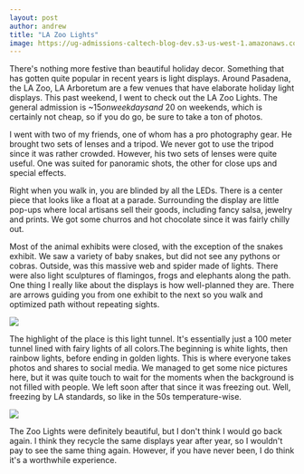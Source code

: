 ```yaml
---
layout: post
author: andrew
title: "LA Zoo Lights"
image: https://ug-admissions-caltech-blog-dev.s3-us-west-1.amazonaws.com/old_pictures/6a0105349b8251970b0240a4fea7c6200b-800wi.jpg
---
```


There's nothing more festive than beautiful holiday decor. Something that has gotten quite popular in recent years is light displays. Around Pasadena, the LA Zoo, LA Arboretum are a few venues that have elaborate holiday light displays. This past weekend, I went to check out the LA Zoo Lights. The general admission is ~$15 on weekdays and ~$20 on weekends, which is certainly not cheap, so if you do go, be sure to take a ton of photos.

I went with two of my friends, one of whom has a pro photography gear. He brought two sets of lenses and a tripod. We never got to use the tripod since it was rather crowded. However, his two sets of lenses were quite useful. One was suited for panoramic shots, the other for close ups and special effects.

Right when you walk in, you are blinded by all the LEDs. There is a center piece that looks like a float at a parade. Surrounding the display are little pop-ups where local artisans sell their goods, including fancy salsa, jewelry and prints. We got some churros and hot chocolate since it was fairly chilly out. 

Most of the animal exhibits were closed, with the exception of the snakes exhibit. We saw a variety of baby snakes, but did not see any pythons or cobras. Outside, was this massive web and spider made of lights. There were also light sculptures of flamingos, frogs and elephants along the path. One thing I really like about the displays is how well-planned they are. There are arrows guiding you from one exhibit to the next so you walk and optimized path without repeating sights.

![](https://ug-admissions-caltech-blog-dev.s3-us-west-1.amazonaws.com/old_pictures/6a0105349b8251970b0240a4da05ec200d-500wi.jpg)
 
The highlight of the place is this light tunnel. It's essentially just a 100 meter tunnel lined with fairy lights of all colors.The beginning is white lights, then rainbow lights, before ending in golden lights. This is where everyone takes photos and shares to social media. We managed to get some nice pictures here, but it was quite touch to wait for the moments when the background is not filled with people. We left soon after that since it was freezing out. Well, freezing by LA standards, so like in the 50s temperature-wise.

![](https://ug-admissions-caltech-blog-dev.s3-us-west-1.amazonaws.com/old_pictures/6a0105349b8251970b0240a4fea7c1200b-800wi.jpg)

The Zoo Lights were definitely beautiful, but I don't think I would go back again. I think they recycle the same displays year after year, so I wouldn't pay to see the same thing again. However, if you have never been, I do think it's a worthwhile experience.
